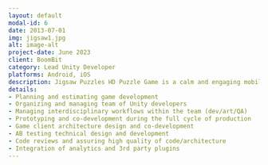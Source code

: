 ```yaml
---
layout: default
modal-id: 6
date: 2013-07-01
img: jigsaw1.jpg
alt: image-alt
project-date: June 2023
client: BoomBit
category: Lead Unity Developer
platforms: Android, iOS
description: Jigsaw Puzzles HD Puzzle Game is a calm and engaging mobile jigsaw experience with a library of over 4,000 stunning HD images—including animals, landmarks, nature, and art—where players can choose puzzle sizes ranging from 36 pieces up to hundreds for tailored difficulty. Alongside daily new puzzles and optional boosters/hints, the app offers a charming virtual‐room decoration storyline that rewards progress and adds an extra layer of motivation for casual and devoted puzzlers alike.
details:
- Planning and estimating game development
- Organizing and managing team of Unity developers
- Managing interdisciplinary workflows within the team (dev/art/QA)
- Prototyping and co-development during the full cycle of production
- Game client architecture design and co-development
- AB testing technical design and development
- Code reviews and assuring high quality of code/architecture
- Integration of analytics and 3rd party plugins
---
```

